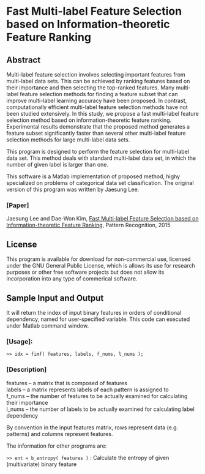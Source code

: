 # Fast Multi-label Feature Selection based on Information-theoretic Feature Ranking

## Abstract

Multi-label feature selection involves selecting important features from multi-label data sets. This can be achieved by ranking features based on their importance and then selecting the top-ranked features. Many multi-label feature selection methods for finding a feature subset that can improve multi-label learning accuracy have been proposed. In contrast, computationally efficient multi-label feature selection methods have not been studied extensively. In this study, we propose a fast multi-label feature selection method based on information-theoretic feature ranking. Experimental results demonstrate that the proposed method generates a feature subset significantly faster than several other multi-label feature selection methods for large multi-label data sets.

This program is designed to perform the feature selection for multi-label data set. This method deals with standard multi-label data set, in which the number of given label is larger than one.

This software is a Matlab implementation of proposed method, highy specialized on problems of categorical data set classification. The original version of this program was written by Jaesung Lee.

### [Paper]
Jaesung Lee and Dae-Won Kim, [Fast Multi-label Feature Selection based on Information-theoretic Feature Ranking](https://www.sciencedirect.com/science/article/pii/S0031320315001338),
Pattern Recognition, 2015

## License

This program is available for download for non-commercial use, licensed under the GNU General Public License, which is allows its use for research purposes or other free software projects but does not allow its incorporation into any type of commerical software.

## Sample Input and Output

It will return the index of input binary features in orders of conditional dependency, named for user-specified variable. This code can executed under Matlab command window.

### [Usage]:
   `>> idx = fimf( features, labels, f_nums, l_nums );`

### [Description]
   features – a matrix that is composed of features \
   labels – a matrix represents labels of each pattern is assigned to \
   f_nums – the number of features to be actually examined for calculating their importance \
   l_nums – the number of labels to be actually examined for calculating label dependency

By convention in the input features matrix, rows represent data (e.g. patterns) and columns represent features.

The information for other programs are:

   `>> ent = b_entropy( features )` : Calculate the entropy of given (multivariate) binary feature
